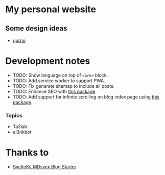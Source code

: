 # My personal website

## Some design ideas
- [qurno](https://qurno-nextjs.vercel.app/)

# Development notes

- TODO: Show language on top of `<pre>` block.
- TODO: Add service worker to support PWA.
- TODO: Fix generate sitemap to include all posts.
- TODO: Enhance SEO with [this package](https://github.com/oekazuma/svelte-meta-tags)
- TODO: Add support for infinite scrolling on blog index page using [this package](https://github.com/skayo/svelte-infinite-loading).

### Topics

- Ta3lab
- el3nkbot

# Thanks to

- [SvelteKit MDsvex Blog Starter](https://github.com/rodneylab/sveltekit-blog-mdx)
